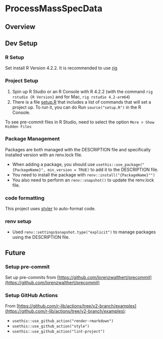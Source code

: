 # ProcessMassSpecData

## Overview

## Dev Setup

### R Setup

Set install R Version 4.2.2. It is recommended to use [rig](https://github.com/r-lib/rig)

### Project Setup

1. Spin up R Studio or an R Console with R 4.2.2 (with the command `rig rstudio {R Version}` and for Mac, `rig rstudio 4.2-arm64`)
2. There is a file [setup.R](./setup.R) that includes a list of commands that will set a project up. To run it, you can do Run `source("setup.R")` in the R Console.

To see pre-commit files in R Studio, need to select the option `More > Show Hidden Files`

### Package Management

Packages are both managed with the DESCRIPTION file and specifically installed version with an renv.lock file. 

* When adding a package, you should use `usethis::use_package("{PackageName}", min_version = TRUE)` to add it to the DESCRIPTION file.
* You need to install the package with `renv::install("{PackageName}"")`
* You also need to perform an `renv::snapshot()` to update the renv.lock file.

### code formatting

This project uses [styler](https://styler.r-lib.org/) to auto-format code.

### renv setup

* Used `renv::settings$snapshot.type("explicit")` to manage packages using the DESCRIPTION file.

## Future

### Setup pre-commit

Set up pre-commits from [https://github.com/lorenzwalthert/precommit](https://github.com/lorenzwalthert/precommit)

### Setup GitHub Actions

From [https://github.com/r-lib/actions/tree/v2-branch/examples](https://github.com/r-lib/actions/tree/v2-branch/examples):

* `usethis::use_github_action("render-rmarkdown")`
* `usethis::use_github_action("style")`
* `usethis::use_github_action("lint-project")`
